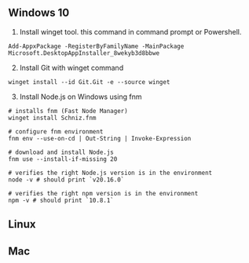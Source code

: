 ## Windows 10
1. Install winget tool. this command in command prompt or Powershell.
```
Add-AppxPackage -RegisterByFamilyName -MainPackage Microsoft.DesktopAppInstaller_8wekyb3d8bbwe
```

2. Install Git with winget command
```
winget install --id Git.Git -e --source winget
```

3. Install Node.js on Windows using fnm
```
# installs fnm (Fast Node Manager)
winget install Schniz.fnm

# configure fnm environment
fnm env --use-on-cd | Out-String | Invoke-Expression

# download and install Node.js
fnm use --install-if-missing 20

# verifies the right Node.js version is in the environment
node -v # should print `v20.16.0`

# verifies the right npm version is in the environment
npm -v # should print `10.8.1`
```

## Linux


## Mac